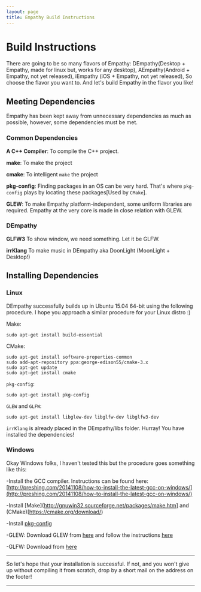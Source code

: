 ```yaml
---
layout: page
title: Empathy Build Instructions
---
```


# Build Instructions

There are going to be so many flavors of Empathy: DEmpathy(Desktop + Empathy, made for linux but, works for any desktop), AEmpathy(Android + Empathy, not yet released), iEmpathy (iOS + Empathy, not yet released),
So choose the flavor you want to. And let's build Empathy in the flavor you like!

## Meeting Dependencies
Empathy has been kept away from unnecessary dependencies as much as possible, however, some dependencies must be met.
 
### Common Dependencies
**A C++ Compiler**: To compile the C++ project.

**make**: To make the project

**cmake**: To intelligent `make` the project

**pkg-config**: Finding packages in an OS can be very hard. That's where `pkg-config` plays by locating these packages[Used by `CMake`].

**GLEW**:
To make Empathy platform-independent, some uniform libraries are required. Empathy at the very core is made in close relation with GLEW.

### DEmpathy

**GLFW3**
To show window, we need something. Let it be GLFW. 
 
**irrKlang**
To make music in DEmpathy aka DoonLight (MoonLight + Desktop!) 

## Installing Dependencies

### Linux
DEmpathy successfully builds up in Ubuntu 15.04 64-bit using the following procedure. I hope you approach a similar procedure for your Linux distro :)

Make:

    sudo apt-get install build-essential

CMake:

    sudo apt-get install software-properties-common
    sudo add-apt-repository ppa:george-edison55/cmake-3.x
    sudo apt-get update
    sudo apt-get install cmake

`pkg-config`:

    sudo apt-get install pkg-config

`GLEW` and `GLFW`:

    sudo apt-get install libglew-dev libglfw-dev libglfw3-dev

`irrKlang` is already placed in the DEmpathy/libs folder. Hurray! You have installed the dependencies!

### Windows
Okay Windows folks, I haven't tested this but the procedure goes something like this:

-Install the GCC compiler. Instructions can be found here: [http://preshing.com/20141108/how-to-install-the-latest-gcc-on-windows/](http://preshing.com/20141108/how-to-install-the-latest-gcc-on-windows/)

-Install [Make](http://gnuwin32.sourceforge.net/packages/make.htm] and (CMake)[https://cmake.org/download/)

-Install [pkg-config](http://stackoverflow.com/questions/1710922/how-to-install-pkg-config-in-windows)

-GLEW: Download GLEW from [here](https://sourceforge.net/projects/glew/files/glew/1.13.0/glew-1.13.0-win32.zip/download) and follow the instructions [here](http://glew.sourceforge.net/install.html)

-GLFW: Download from [here](http://www.glfw.org/download.html)

----------------
So let's hope that your installation is successful. If not, and you won't give up without compiling it from scratch, drop by a short mail on the address on the footer!

----------------------------------